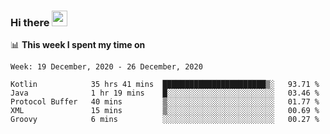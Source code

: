 ### Hi there <a href="https://www.gautamkrishnar.com/"><img src="https://media.giphy.com/media/hvRJCLFzcasrR4ia7z/giphy.gif" width="25px"></a>

📊 **This week I spent my time on**

<!--START_SECTION:waka-->
```text
Week: 19 December, 2020 - 26 December, 2020

Kotlin            35 hrs 41 mins  ███████████████████████▒░   93.71 % 
Java              1 hr 19 mins    █░░░░░░░░░░░░░░░░░░░░░░░░   03.46 % 
Protocol Buffer   40 mins         ▒░░░░░░░░░░░░░░░░░░░░░░░░   01.77 % 
XML               15 mins         ▒░░░░░░░░░░░░░░░░░░░░░░░░   00.69 % 
Groovy            6 mins          ░░░░░░░░░░░░░░░░░░░░░░░░░   00.27 % 
```
<!--END_SECTION:waka-->
